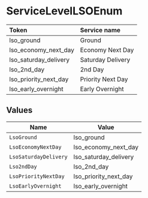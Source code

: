 # ServiceLevelLSOEnum

|Token | Service name|
|:---|:---|
| lso_ground | Ground|
| lso_economy_next_day | Economy Next Day|
| lso_saturday_delivery | Saturday Delivery|
| lso_2nd_day | 2nd Day|
| lso_priority_next_day | Priority Next Day|
| lso_early_overnight | Early Overnight|



## Values

| Name                  | Value                 |
| --------------------- | --------------------- |
| `LsoGround`           | lso_ground            |
| `LsoEconomyNextDay`   | lso_economy_next_day  |
| `LsoSaturdayDelivery` | lso_saturday_delivery |
| `Lso2ndDay`           | lso_2nd_day           |
| `LsoPriorityNextDay`  | lso_priority_next_day |
| `LsoEarlyOvernight`   | lso_early_overnight   |